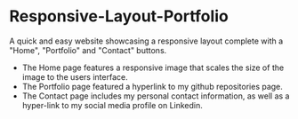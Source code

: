 # Responsive-Layout-Portfolio
A quick and easy website showcasing a responsive layout complete with a "Home", "Portfolio" and "Contact" buttons.
  - The Home page features a responsive image that scales the size of the image to the users interface.
  - The Portfolio page featured a hyperlink to my github repositories page.
  - The Contact page includes my personal contact information, as well as a hyper-link to my social media profile on Linkedin.
